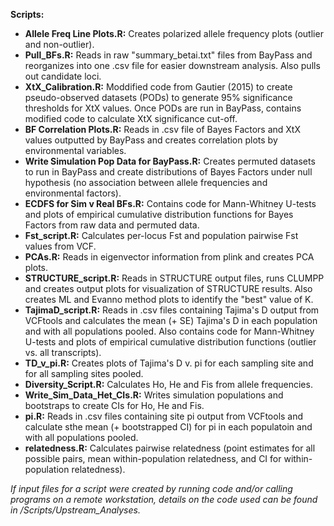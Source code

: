 **Scripts:**
 * **Allele Freq Line Plots.R:** Creates polarized allele frequency plots (outlier and non-outlier).
 * **Pull_BFs.R:** Reads in raw "summary_betai.txt" files from BayPass and reorganizes into one .csv file for easier downstream analysis. Also pulls out candidate loci.
 * **XtX_Calibration.R:** Moddified code from Gautier (2015) to create pseudo-observed datasets (PODs) to generate 95% significance thresholds for XtX values. Once PODs are run in BayPass, contains modified code to calculate XtX significance cut-off.
 * **BF Correlation Plots.R:** Reads in .csv file of Bayes Factors and XtX values outputted by BayPass and creates correlation plots by environmental variables.
 * **Write Simulation Pop Data for BayPass.R:** Creates permuted datasets to run in BayPass and create distributions of Bayes Factors under null hypothesis (no association between allele frequencies and environmental factors).
 * **ECDFS for Sim v Real BFs.R:** Contains code for Mann-Whitney U-tests and plots of empirical cumulative distribution functions for Bayes Factors from raw data and permuted data.
 * **Fst_script.R:** Calculates per-locus Fst and population pairwise Fst values from VCF.
 * **PCAs.R:** Reads in eigenvector information from plink and creates PCA plots.
 * **STRUCTURE_script.R:** Reads in STRUCTURE output files, runs CLUMPP and creates output plots for visualization of STRUCTURE results. Also creates ML and Evanno method plots to identify the "best" value of K.
 * **TajimaD_script.R:** Reads in .csv files containing Tajima's D output from VCFtools and calculates the mean (+ SE) Tajima's D in each population and with all populations pooled. Also contains code for Mann-Whitney U-tests and plots of empirical cumulative distribution functions (outlier vs. all transcripts).
 * **TD_v_pi.R:** Creates plots of Tajima's D v. pi for each sampling site and for all sampling sites pooled.
 * **Diversity_Script.R:** Calculates Ho, He and Fis from allele frequencies.
 * **Write_Sim_Data_Het_CIs.R:** Writes simulation populations and bootstraps to create CIs for Ho, He and Fis.
 * **pi.R:** Reads in .csv files containing site pi output from VCFtools and calculate sthe mean (+ bootstrapped CI) for pi in each populatoin and with all populations pooled.
 * **relatedness.R:** Calculates pairwise relatedness (point estimates for all possible pairs, mean within-population relatedness, and CI for within-population relatedness).
 
 *If input files for a script were created by running code and/or calling programs on a remote workstation, details on the code used can be found in /Scripts/Upstream_Analyses.*
